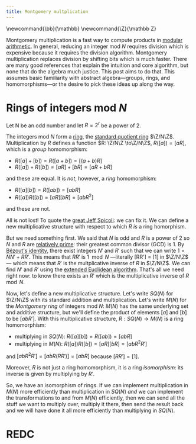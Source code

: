 ```yaml
---
title: Montgomery multplication
---
```

\newcommand{\bb}{\mathbb}
\newcommand{\Z}{\mathbb Z}

Montgomery multiplication is a fast way to compute products in [modular arithmetic][MA].
In general, reducing an integer mod $N$ requires division which is expensive
because it requires the division algorithm.
Montgomery multiplication replaces division by shifting bits which is much faster.
There are many good references that explain the intuition and core algorithm,
but none that do the algebra much justice. This post aims to do that.
This assumes basic familiarity with abstract algebra—groups, rings, and homomorphisms—or the desire to pick these ideas up along the way.

# Rings of integers mod $N$

Let N be an odd number and let $R = 2^r$ be a power of $2$.

The integers mod $N$ form a [ring][RING], the [standard quotient ring][SQR]
$\Z/N\Z$.
Multiplication by $R$ defines a function $R: \Z/N\Z \to\Z/N\Z$,
$R([a]) = [aR]$, which is a _group_ homomorphism:

* $R([a] + [b]) = R([a + b]) = [(a + b) R]$
* $R([a]) + R([b]) = [aR ] + [bR] = [aR + bR]$

and these are equal. It is _not_, however, a _ring_ homomorphism:

* $R([a][b]) = R([ab]) = [abR]$
* $R([a])R([b]) = [aR][bR] = [abR^2]$

and these are not.

All is not lost! To quote the [great Jeff Spicoli][SPICOLI]:
we can fix it.
We can define a new multiplicative structure with respect to which $R$
_is_ a ring homorphism.

But we need something first.
We said that $N$ is odd and $R$ is a power of $2$ so $N$ and $R$ are
[relatively prime][COPRIME]: their greatest common divisor (GCD) is $1$.
By [Bézout's identity][BEZOUT], there exist integers $N'$ and $R'$
such that we can write $1 = NN' + RR'$.
This means that $RR'$ is $1 \mod N$
—literally [RR'] = [1] in $\Z/N\Z$—
which means that $R'$ is the multplicative inverse of $R$ in $\Z/N\Z$.
We can find $N'$ and $R'$ using the [extended Euclidean algorithm][EEA].
That's all we need right now: to know there exists an $R'$
which is the multiplicative inverse of $R \mod N$.

Now, let's define a new multiplicative structure.
Let's write $S Q(N)$ for $\Z/N\Z$ with its standard addition and multiplication.
Let's write $M(N)$ for the _Montgomery ring_ of integers mod $N$:
$M(N)$ has the same underlying set and additive structure, but we'll define
the product of elements $[a]$ and $[b]$ to be $[abR']$.
With this multiplicative structure, $R:SQ(N) \to M(N)$
is a ring homomorphism:

* multiplying in $SQ(N)$: $R([a][b]) = R([ab]) = [abR]$
* multiplying in $M(N)$: $R([a])R([b]) = [aR][bR] = [abR^2R']$

and $[abR^2R'] = [abR(RR')] = [abR]$ because $[RR'] = [1]$.

Moreover, $R$ is not just a ring homomorphism, it is a ring _isomorphism_:
its inverse is given by multiplying by $R'$.

So, we have an isomorphism of rings. If we can implement multiplication
in $M(N)$ more efficiently than multiplication in $SQ(N)$ _and_
we can implement the transformations to and from $M(N)$ efficiently,
then we can send all the stuff we want to multiply over,
multiply it there, then send the result back
and we will have done it all more efficiently than multiplying in $SQ(N$).

# REDC




[COPRIME]: https://en.wikipedia.org/wiki/Coprime_integers
[BEZOUT]: https://en.wikipedia.org/wiki/B%C3%A9zout%27s_identity
[EEA]: https://en.wikipedia.org/wiki/Extended_Euclidean_algorithm
[MA]: https://en.wikipedia.org/wiki/Modular_arithmetic
[RING]: https://en.wikipedia.org/wiki/Ring_(mathematics)
[SPICOLI]: https://www.youtube.com/watch?v=Y1En6FKd5Pk
[SQR]: https://en.wikipedia.org/wiki/Montgomery_modular_multiplication#Modular_arithmetic
